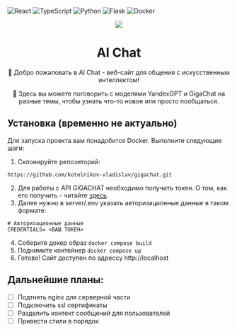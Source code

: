 ![React](https://img.shields.io/badge/React-blue)
![TypeScript](https://img.shields.io/badge/TypeScript-blue)
![Python](https://img.shields.io/badge/Python-blue)
![Flask](https://img.shields.io/badge/Flask-blue)
![Docker](https://img.shields.io/badge/Docker-blue)

<div align='center'>
	<img src='https://i.ibb.co/ThxHv0c/aichat.png' />
	<p></p>
	<h1 align='center'>AI Chat</h1>
	<p align='center'>
		🤖 Добро пожаловать в AI Chat - веб-сайт для общения с искусственным интеллектом!
	<p>
	<p>
		🚀 Здесь вы можете поговорить с моделями YandexGPT и GigaChat на разные темы, чтобы узнать что-то новое или просто пообщаться.
	</p>
</div>

## Установка (временно не актуально)

Для запуска проекта вам понадобится Docker. Выполните следующие шаги:

1. Склонируйте репозиторий:

```
https://github.com/kotelnikov-vladislav/gigachat.git
```

2. Для работы с API GIGACHAT необходимо получить токен. О том, как его получить - читайте [здесь](https://developers.sber.ru/docs/ru/gigachat/api/integration-individuals)
3. Далее нужно в server/.env указать авторизационные данные в таком формате:

```
# Авторизационные данные
CREDENTIALS= <ВАШ ТОКЕН>
```

4. Соберите докер образ `docker compose build`
5. Поднимите контейнер `docker compose up`
6. Готово! Сайт доступен по адрессу http://localhost

## Дальнейшие планы:

- [ ] Подтнять nginx для серверной части
- [ ] Подключить ssl сертификаты
- [ ] Разделить контект сообщений для пользователей
- [ ] Привести стили в порядок
